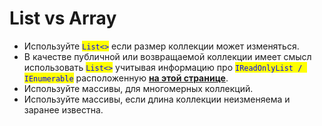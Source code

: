# List vs Array

* Используйте <mark style="color:blue;">`List<>`</mark> если размер коллекции может изменяться.
* В качестве публичной или возвращаемой коллекции имеет смысл использовать <mark style="color:blue;">`List<>`</mark> учитывая информацию про <mark style="color:blue;">`IReadOnlyList / IEnumerable`</mark> расположенную [**на этой странице**](peredacha-kollekcii-v-metod.md).
* Используйте массивы, для многомерных коллекций.
* Используйте массивы, если длина коллекции неизменяема и заранее известна.
